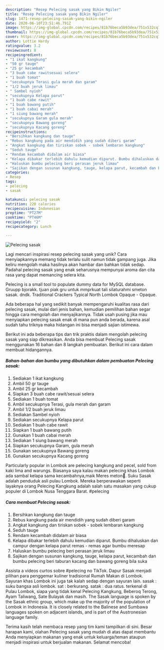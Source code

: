 ```yaml
---
description: "Resep Pelecing sasak yang Bikin Ngiler"
title: "Resep Pelecing sasak yang Bikin Ngiler"
slug: 1471-resep-pelecing-sasak-yang-bikin-ngiler
date: 2020-06-10T23:51:46.791Z
image: https://img-global.cpcdn.com/recipes/81b76beca5b93dea/751x532cq70/pelecing-sasak-foto-resep-utama.jpg
thumbnail: https://img-global.cpcdn.com/recipes/81b76beca5b93dea/751x532cq70/pelecing-sasak-foto-resep-utama.jpg
cover: https://img-global.cpcdn.com/recipes/81b76beca5b93dea/751x532cq70/pelecing-sasak-foto-resep-utama.jpg
author: Lottie Hardy
ratingvalue: 3.2
reviewcount: 8
recipeingredient:
- "1 ikat kangkung"
- "50 gr tauge"
- "25 gr kecambah"
- "3 buah cabe rawitsesuai selera"
- "1 buah tomat"
- "secukupnya Terasi gula merah dan garam"
- "1/2 buah jeruk limau"
- " Sambel nyioh"
- "secukupnya Kelapa parut"
- "1 buah cabe rawit"
- "1 buah bawang putih"
- "1 buah cabai merah"
- "1 siung bawang merah"
- "secukupnya Garam gula merah"
- "secukupnya Bawang goreng"
- "secukupnya Kacang goreng"
recipeinstructions:
- "Bersihkan kangkung dan tauge"
- "Rebus kangkung pada air mendidih yang sudah diberi garam"
- "Angkat kangkung dan tiriskan sobek - sobek lembaran kangkung"
- "Seduh tauge"
- "Rendam kecambah didalam air biasa"
- "Kelapa dibakar terlebih dahulu kemudian diparut. Bumbu dihaluskan dan campur dengan kelapa parut remas - remas agar bumbu meresap"
- "Haluskan bumbu pelecing beri perasan jeruk limau"
- "Sajikan dengan susunan kangkung, tauge, kelapa parut, kecambah dan bumbu pelecing beri taburan kacang dan bawang goreng bila suka"
categories:
- Resep
tags:
- pelecing
- sasak

katakunci: pelecing sasak 
nutrition: 220 calories
recipecuisine: Indonesian
preptime: "PT27M"
cooktime: "PT46M"
recipeyield: "2"
recipecategory: Lunch

---
```



![Pelecing sasak](https://img-global.cpcdn.com/recipes/81b76beca5b93dea/751x532cq70/pelecing-sasak-foto-resep-utama.jpg)

Lagi mencari inspirasi resep pelecing sasak yang unik? Cara menyiapkannya memang tidak terlalu sulit namun tidak gampang juga. Jika keliru mengolah maka hasilnya akan hambar dan bahkan tidak sedap. Padahal pelecing sasak yang enak seharusnya mempunyai aroma dan cita rasa yang dapat memancing selera kita.

Pelecing is a small tool to populate dummy data for MySQL database. Gruupp bjorakk. tjuan piak gru untuk mmprkuat tali silaturahmi smeton sasak. dndk. Traditional Crackers Typical North Lombok Opaque - Opaque.

Ada beberapa hal yang sedikit banyak mempengaruhi kualitas rasa dari pelecing sasak, mulai dari jenis bahan, kemudian pemilihan bahan segar hingga cara mengolah dan menyajikannya. Tidak usah pusing jika mau menyiapkan pelecing sasak enak di mana pun anda berada, karena asal sudah tahu triknya maka hidangan ini bisa menjadi sajian istimewa.


Berikut ini ada beberapa tips dan trik praktis dalam mengolah pelecing sasak yang siap dikreasikan. Anda bisa membuat Pelecing sasak menggunakan 16 bahan dan 8 langkah pembuatan. Berikut ini cara dalam membuat hidangannya.

<!--inarticleads1-->

##### Bahan-bahan dan bumbu yang dibutuhkan dalam pembuatan Pelecing sasak:

1. Sediakan 1 ikat kangkung
1. Ambil 50 gr tauge
1. Ambil 25 gr kecambah
1. Siapkan 3 buah cabe rawit/sesuai selera
1. Sediakan 1 buah tomat
1. Ambil secukupnya Terasi, gula merah dan garam
1. Ambil 1/2 buah jeruk limau
1. Sediakan  Sambel nyioh
1. Sediakan secukupnya Kelapa parut
1. Sediakan 1 buah cabe rawit
1. Siapkan 1 buah bawang putih
1. Gunakan 1 buah cabai merah
1. Sediakan 1 siung bawang merah
1. Siapkan secukupnya Garam, gula merah
1. Gunakan secukupnya Bawang goreng
1. Gunakan secukupnya Kacang goreng


Particularly popular in Lombok are pelecing kangkung and pecel, sold from kaki lima and warungs. Biasanya saya kalau makan pelecing khas Lombok ada sambal kelapa sama kecambahnya,maik Meres meton🤤. Suku Sasak adalah penduduk asli pulau Lombok. Mereka berperawakan seperti layaknya orang Pelecing Kangkung adalah salah satu masakan yang cukup populer di Lombok Nusa Tenggara Barat. #pelecing 

<!--inarticleads2-->

##### Cara membuat Pelecing sasak:

1. Bersihkan kangkung dan tauge
1. Rebus kangkung pada air mendidih yang sudah diberi garam
1. Angkat kangkung dan tiriskan sobek - sobek lembaran kangkung
1. Seduh tauge
1. Rendam kecambah didalam air biasa
1. Kelapa dibakar terlebih dahulu kemudian diparut. Bumbu dihaluskan dan campur dengan kelapa parut remas - remas agar bumbu meresap
1. Haluskan bumbu pelecing beri perasan jeruk limau
1. Sajikan dengan susunan kangkung, tauge, kelapa parut, kecambah dan bumbu pelecing beri taburan kacang dan bawang goreng bila suka


Assista a vídeos curtos sobre #pelecing no TikTok. Dapur Sasak menjadi pilihan para penggemar kuliner tradisional Rumah Makan di Lombok. Sayuran khas Lombok ini juga tak kalah sedap dengan sayuran lain. sasak : suku bangsa asli lombok. sat : berkurang. satak : dua ratus. terkenal di Pulau Lombok, siapa yang tidak kenal Pelecing Kangkung, Beberoq Terong, Ayam Taliwang, Sate Bulayak dan masih. The Sasak language is spoken by the Sasak ethnic group, which make up the majority of the population of Lombok in Indonesia. It is closely related to the Balinese and Sumbawa languages spoken on adjacent islands, and is part of the Austronesian language family. 

Terima kasih telah membaca resep yang tim kami tampilkan di sini. Besar harapan kami, olahan Pelecing sasak yang mudah di atas dapat membantu Anda menyiapkan makanan yang enak untuk keluarga/teman ataupun menjadi inspirasi untuk berjualan makanan. Selamat mencoba!
